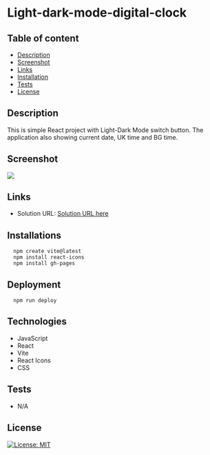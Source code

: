 # Light-dark-mode-digital-clock
## Table of content
  - [Description](#description) 
  - [Screenshot](#screenshot) 
  - [Links](#links)
  - [Installation](#installation)
  - [Tests](#tests)
  - [License](#license)

  
## Description
  This is simple React project with Light-Dark Mode switch button. The application also showing current date, UK time and BG time.  

## Screenshot
 
![](../Light-dark-mode-digital-clock/light-dark-mode-digital-clock/Screenshot.png)


## Links

- Solution URL: [Solution URL here](https://github.com/KodeIva/Light-dark-mode-digital-clock)



## Installations
  ```
    npm create vite@latest
    npm install react-icons
    npm install gh-pages 
  ```

## Deployment
  ```
    npm run deploy

  ```


## Technologies 
 - JavaScript
 - React
 - Vite
 - React Icons
 - CSS


## Tests  
 - N/A
 

## License
  [![License: MIT](https://img.shields.io/badge/License-MIT-yellow.svg)](https://opensource.org/licenses/MIT) 